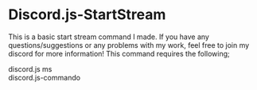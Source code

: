 # Discord.js-StartStream
This is a basic start stream command I made. If you have any questions/suggestions or any problems with my work, feel free to join my discord for more information! 
This command requires the following;

discord.js 
ms  
discord.js-commando
